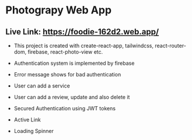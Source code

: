 # Photograpy Web App

## Live Link: https://foodie-162d2.web.app/

- This project is created with create-react-app, tailwindcss, react-router-dom, firebase, react-photo-view etc.

* Authentication system is implemented by firebase

* Error message shows for bad authentication

* User can add a service

* User can add a review, update and also delete it

* Secured Authentication using JWT tokens

* Active Link

* Loading Spinner
